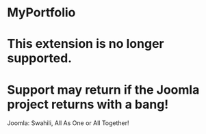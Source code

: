 # MyPortfolio
# This extension is no longer supported.
# Support may return if the Joomla project returns with a bang!
Joomla: Swahili, All As One or All Together!
